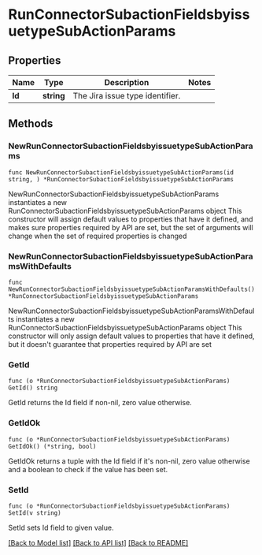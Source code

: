 # RunConnectorSubactionFieldsbyissuetypeSubActionParams

## Properties

Name | Type | Description | Notes
------------ | ------------- | ------------- | -------------
**Id** | **string** | The Jira issue type identifier. | 

## Methods

### NewRunConnectorSubactionFieldsbyissuetypeSubActionParams

`func NewRunConnectorSubactionFieldsbyissuetypeSubActionParams(id string, ) *RunConnectorSubactionFieldsbyissuetypeSubActionParams`

NewRunConnectorSubactionFieldsbyissuetypeSubActionParams instantiates a new RunConnectorSubactionFieldsbyissuetypeSubActionParams object
This constructor will assign default values to properties that have it defined,
and makes sure properties required by API are set, but the set of arguments
will change when the set of required properties is changed

### NewRunConnectorSubactionFieldsbyissuetypeSubActionParamsWithDefaults

`func NewRunConnectorSubactionFieldsbyissuetypeSubActionParamsWithDefaults() *RunConnectorSubactionFieldsbyissuetypeSubActionParams`

NewRunConnectorSubactionFieldsbyissuetypeSubActionParamsWithDefaults instantiates a new RunConnectorSubactionFieldsbyissuetypeSubActionParams object
This constructor will only assign default values to properties that have it defined,
but it doesn't guarantee that properties required by API are set

### GetId

`func (o *RunConnectorSubactionFieldsbyissuetypeSubActionParams) GetId() string`

GetId returns the Id field if non-nil, zero value otherwise.

### GetIdOk

`func (o *RunConnectorSubactionFieldsbyissuetypeSubActionParams) GetIdOk() (*string, bool)`

GetIdOk returns a tuple with the Id field if it's non-nil, zero value otherwise
and a boolean to check if the value has been set.

### SetId

`func (o *RunConnectorSubactionFieldsbyissuetypeSubActionParams) SetId(v string)`

SetId sets Id field to given value.



[[Back to Model list]](../README.md#documentation-for-models) [[Back to API list]](../README.md#documentation-for-api-endpoints) [[Back to README]](../README.md)


